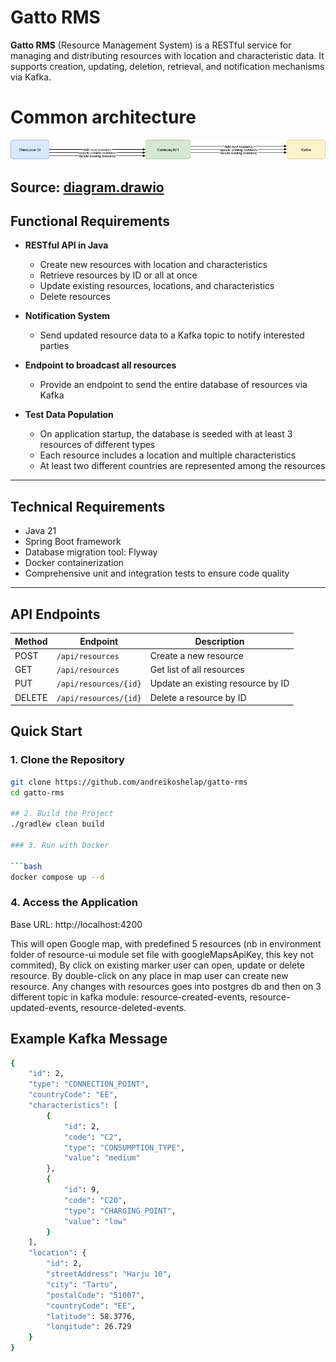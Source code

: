 # Gatto RMS

**Gatto RMS** (Resource Management System) is a RESTful service for managing and distributing resources with location and characteristic data. It supports creation, updating, deletion, retrieval, and notification mechanisms via Kafka.

# Common architecture

![UI->Gateway->Kafka Diagram](kafka-gateway.png)

Source: [diagram.drawio](kafka-gateway.drawio)
---

##  Functional Requirements

- **RESTful API in Java**
    - Create new resources with location and characteristics
    - Retrieve resources by ID or all at once
    - Update existing resources, locations, and characteristics
    - Delete resources

- **Notification System**
    - Send updated resource data to a Kafka topic to notify interested parties

- **Endpoint to broadcast all resources**
    - Provide an endpoint to send the entire database of resources via Kafka

- **Test Data Population**
    - On application startup, the database is seeded with at least 3 resources of different types
    - Each resource includes a location and multiple characteristics
    - At least two different countries are represented among the resources

---

##  Technical Requirements

- Java 21
- Spring Boot framework
- Database migration tool: Flyway
- Docker containerization
- Comprehensive unit and integration tests to ensure code quality

---

## API Endpoints

| Method | Endpoint               | Description                           |
|--------|------------------------|---------------------------------------| 
| POST   | `/api/resources`       | Create a new resource                 |
| GET    | `/api/resources`       | Get list of all resources             |
| PUT    | `/api/resources/{id}`  | Update an existing resource by ID     |
| DELETE | `/api/resources/{id}`  | Delete a resource by ID               |

##  Quick Start

### 1. Clone the Repository

```bash
git clone https://github.com/andreikoshelap/gatto-rms
cd gatto-rms

## 2. Build the Project
./gradlew clean build

### 3. Run with Docker

```bash
docker compose up --d
```

### 4. Access the Application
Base URL: http://localhost:4200

This will open Google map, with predefined 5 resources (nb in environment folder of resource-ui module set 
file with googleMapsApiKey, this key not commited), By click on existing marker user can open, update or delete 
resource. By double-click on any place  in map user can create new resource. Any changes with resources goes into 
postgres db and then on 3 different topic in kafka module: resource-created-events,  resource-updated-events, 
resource-deleted-events.

## Example Kafka Message


```bash
{
	"id": 2,
	"type": "CONNECTION_POINT",
	"countryCode": "EE",
	"characteristics": [
		{
			"id": 2,
			"code": "C2",
			"type": "CONSUMPTION_TYPE",
			"value": "medium"
		},
		{
			"id": 9,
			"code": "C20",
			"type": "CHARGING_POINT",
			"value": "low"
		}
	],
	"location": {
		"id": 2,
		"streetAddress": "Harju 10",
		"city": "Tartu",
		"postalCode": "51007",
		"countryCode": "EE",
		"latitude": 58.3776,
		"longitude": 26.729
	}
}
```
